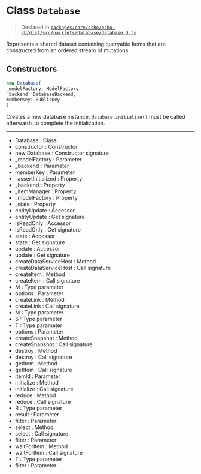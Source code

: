 # Class `Database`
> Declared in [`packages/core/echo/echo-db/dist/src/packlets/database/database.d.ts`](undefined)

Represents a shared dataset containing queryable Items that are constructed from an ordered stream of mutations.

## Constructors
```ts
new Database(
_modelFactory: ModelFactory,
_backend: DatabaseBackend,
memberKey: PublicKey
)
```
Creates a new database instance.  `database.initialize()`  must be called afterwards to complete the initialization.

---
- Database : Class
- constructor : Constructor
- new Database : Constructor signature
- _modelFactory : Parameter
- _backend : Parameter
- memberKey : Parameter
- _assertInitialized : Property
- _backend : Property
- _itemManager : Property
- _modelFactory : Property
- _state : Property
- entityUpdate : Accessor
- entityUpdate : Get signature
- isReadOnly : Accessor
- isReadOnly : Get signature
- state : Accessor
- state : Get signature
- update : Accessor
- update : Get signature
- createDataServiceHost : Method
- createDataServiceHost : Call signature
- createItem : Method
- createItem : Call signature
- M : Type parameter
- options : Parameter
- createLink : Method
- createLink : Call signature
- M : Type parameter
- S : Type parameter
- T : Type parameter
- options : Parameter
- createSnapshot : Method
- createSnapshot : Call signature
- destroy : Method
- destroy : Call signature
- getItem : Method
- getItem : Call signature
- itemId : Parameter
- initialize : Method
- initialize : Call signature
- reduce : Method
- reduce : Call signature
- R : Type parameter
- result : Parameter
- filter : Parameter
- select : Method
- select : Call signature
- filter : Parameter
- waitForItem : Method
- waitForItem : Call signature
- T : Type parameter
- filter : Parameter
